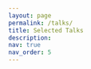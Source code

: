 ```yaml
---
layout: page
permalink: /talks/
title: Selected Talks
description:
nav: true
nav_order: 5
---
```


<head>
<style>
        #toc_container {
            background: #f9f9f9 none repeat scroll 0 0;
            border: 1px solid #aaa;
            display: table;
            font-size: 95%;
            margin-bottom: 1em;
            padding: 20px;
            padding-right: 55px;
            padding-top: 35px;
            width: auto;
        }

        .toc_title {
            font-weight: 700;
            text-align: center;
        }

        #toc_container li, #toc_container ul, #toc_container ul li {
            list-style: outside none none !important;
        }
        
        /* Solid border */
        hr.solid {
        border-top: 3px solid #bbb;
        }
        
        /* Rounded border */
        hr.rounded {
        border-top: 8px solid #bbb;
        border-radius: 5px;
        }

    </style>
</head>

<body>
<p>To access the full list of my talks, please visit my <a href="https://www.slideshare.net/AnaLuPinho">SlideShare webpage</a> or consult <a href="../cv">my CV</a>.</p>
<div id="toc_container">
    <p class="toc_title" style="color:black;">Contents</p>
    <ul class="toc_list">
        <li style="padding: 0.5em 0 1.5em 0"><a href="#First_Point_Header">
                1. Invited Talks </a>
                <ol>
                    <a href="#IT1">a. Deep behavioral phenotyping in functional MRI for cognitive mapping of the human brain</a>
                </ol>
                <ol>
                    <a href="#IT2">b. Individual functional atlasing of the human brain with multitask fMRI data: leveraging the IBC dataset</a>
                </ol>
                <ol>
                    <a href="#IT3">c. Individual Brain Charting, a high-resolution fMRI dataset for cognitive mapping of the human brain</a>
                </ol>
        </li>
        <li style="padding: 0 0 1em 0"><a href="#Second_Point_Header">
                2. Talks at International Conferences</a>
                <ol>
                    <a href="#TIC1">a. Segregation of functional territories in individual brains</a>
                </ol>
                <ol>
                    <a href="#TIC2">b. Individual Brain Charting dataset extension: second and third releases</a>
                </ol>
                <ol>
                    <a href="#TIC3">c. Individual Brain Charting, a high-resolution fMRI dataset for cognitive mapping of the human brain</a>
                </ol>
        </li>
    </ul>
</div>

<br /><br />
<hr class="rounded">
<h2 id="First_Point_Header" style="padding: 1em 0 0 0"><b>Invited Talks</b></h2>

<p id="IT1" style="padding: 4em 0 0 0">
<iframe src="//www.slideshare.net/slideshow/embed_code/key/dFzXj75ZbdBG0B" width="595" height="485" frameborder="0" marginwidth="0" marginheight="0" scrolling="no" style="border:1px solid #CCC; border-width:1px; margin-bottom:5px; max-width: 100%;" allowfullscreen> </iframe> <div style="margin-bottom:5px"> <strong> <a href="//www.slideshare.net/AnaLuPinho/deep-behavioral-phenotyping-in-functional-mri-for-cognitive-mapping-of-the-human-brain" title="Deep behavioral phenotyping in functional MRI for cognitive mapping of the human brain" target="_blank">Deep behavioral phenotyping in functional MRI for cognitive mapping of the human brain</a> </strong> from <strong><a href="//www.slideshare.net/AnaLuPinho" target="_blank">Ana Luísa Pinho</a></strong> </div>
</p>
<ul>
    <li style="list-style: 'Date:'; font-weight: bold; margin-left: -.15em;">&nbsp;&nbsp;&nbsp;&nbsp;&nbsp;&nbsp;&nbsp;&nbsp;&nbsp;&nbsp;<strong style="font-weight:300">April 14, 2022 / 11am-12.30pm EST</strong></li>
    <li style="list-style: 'Event:'; font-weight: bold; margin-left: 0.25em">&nbsp;&nbsp;&nbsp;&nbsp;&nbsp;&nbsp;&nbsp;&nbsp;<strong style="font-weight:300">Seminar</strong></li>
    <li style="list-style: 'Location:'; font-weight: bold; margin-left: 1.65em">&nbsp;&nbsp;<strong style="font-weight:300"><i>Institut Universitaire de Gériatrie de Montréal</i> (IUGM), Montreal, Canada</strong></li>
    <li style="list-style: 'Abstract:'; font-weight: bold; margin-left: 1.5em; margin-bottom: -1em"></li>
</ul>
<p align="justify" style="margin-bottom: 0em">Functional Magnetic Resonance Imaging (fMRI) provides means to characterize brain activations in response to behavior. However, cognitive neuroscience has been limited to group-level effects referring to the performance of specific tasks. To obtain the functional profile of elementary cognitive mechanisms, the combination of brain responses to many tasks is required, by pooling data or results from different single-task studies. Meta-analyses allow the accumulation of knowledge across studies. Yet, they are typically impacted not only by inter-subject and inter-site variability but also loss of information from sparse peak-coordinate representations. In this talk, I will address a battery of studies, which combine deep phenotyping and multitask-fMRI approaches to extensively investigate the functional signatures of the different components that characterize the human behavior. First, I will describe a set of experiments, based on temporally controlled task designs, reported in [1], [2] and [3], in which we leverage a collection of source task-fMRI data from the Individual Brain Charting (IBC) dataset. The main goal herein is to investigate the feasibility of performing individual functional brain atlasing, free from inter-subject and inter-site variability, as an effort to establish an univocal relationship between functional segregation of brain regions and elementary mental functions. Results show that individual topographies---common to all tasks---are consistently mapped within and, to a lesser extent, across participants. Besides, prediction scores associated with the reconstruction of contrasts of one task from the remaining ones reveal the quantitative contribution of each task to these common representations. Yet, scores decreased when subjects were permuted between train and test, confirming that topographies are driven by subject-specific variability. In addition, we demonstrate how cognitive mapping can benefit from contrasts accumulation, by analyzing the functional fingerprints of a set of individualized regions-of-interest from the language network. Second, I will describe our ongoing work on the quality-assessment and validation of a subset of tasks from IBC dataset based on naturalistic stimuli using a Fast Shared Response Model encoding experiment [4]. I will finish this presentation with some insights about the application of the aforementioned functional-atlasing techniques to probe region-specific topographies linked to a particular neurocognitive mechanism of interest.</p>
<a href="https://www.doi.org/10.1002/hbm.25189">Pinho, A.L. et al. (2021) DOI: 10.1002/hbm.25189</a>
<br />
<a href="https://www.doi.org/10.1038/sdata.2018.105">Pinho, A.L. et al. (2018) DOI: 10.1038/sdata.2018.105</a>
<br />
<a href="https://www.doi.org/10.1038/s41597-020-00670-4">Pinho, A.L. et al. (2020) DOI: 10.1038/s41597-020-00670-4</a>
<br />
<a href="https://www.doi.org/10.48550/arXiv.1909.12537">Richard, H. et al. (2019) DOI: 10.48550/arXiv.1909.12537</a>
<hr class="solid">

<p id="IT2" style="padding: 4em 0 0 0">
<iframe src="//www.slideshare.net/slideshow/embed_code/key/NzqjEK5GtgaP3I" width="595" height="485" frameborder="0" marginwidth="0" marginheight="0" scrolling="no" style="border:1px solid #CCC; border-width:1px; margin-bottom:5px; max-width: 100%;" allowfullscreen> </iframe> <div style="margin-bottom:5px"> <strong> <a href="//www.slideshare.net/AnaLuPinho/individual-functional-atlasing-of-the-human-brain-with-multitask-fmri-data-leveraging-the-ibc-dataset-239105719" title="Individual functional atlasing of the human brain with multitask fMRI data: leveraging the IBC dataset" target="_blank">Individual functional atlasing of the human brain with multitask fMRI data: leveraging the IBC dataset</a> </strong> from <strong><a href="//www.slideshare.net/AnaLuPinho" target="_blank">Ana Luísa Pinho</a></strong> </div>
</p>
<ul>
    <li style="list-style: 'Date:'; font-weight: bold; margin-left: -.15em;">&nbsp;&nbsp;&nbsp;&nbsp;&nbsp;&nbsp;&nbsp;&nbsp;&nbsp;&nbsp;<strong style="font-weight:300">November 5, 2020 / 8pm-9.30pm UTC</strong></li>
    <li style="list-style: 'Event:'; font-weight: bold; margin-left: 0.25em">&nbsp;&nbsp;&nbsp;&nbsp;&nbsp;&nbsp;&nbsp;&nbsp;<strong style="font-weight:300"><a href="https://poldracklab.stanford.edu/">Poldrack Lab</a> Seminar</strong></li>
    <li style="list-style: 'Location:'; font-weight: bold; margin-left: 1.65em">&nbsp;&nbsp;<strong style="font-weight:300">Online</strong></li>
    <li style="list-style: 'Abstract:'; font-weight: bold; margin-left: 1.5em; margin-bottom: -1em"></li>
</ul>
<p align="justify">Linking brain systems and mental functions requires accurate descriptions of behavioral tasks and fine demarcations of brain regions. Functional Magnetic Resonance Imaging (fMRI) has opened the possibility to investigate how brain activity is modulated by behavior. However, to date, no data collection has systematically addressed the functional mapping of cognitive mechanisms at a fine spatial scale. Most studies so far are bound to one single task, in which functional responses to a handful of contrasts are analyzed and reported as a group average brain map. The Individual Brain Charting (IBC) project stands for a high-resolution (1.5mm), multi-task fMRI dataset, intended to provide an objective basis for the establishment of a neurocognitive atlas based on the individual mapping of the human brain. This data collection refers to a permanent cohort during performance of a wide variety of tasks across many sessions. Data up to the third release---comprising 28 tasks---are publicly available in the OpenNeuro repository (ds002685). Derived statistical maps from the first and second releases can be found in NeuroVault (id6618) and they amount for 205 canonical contrasts described on the basis of 113 cognitive concepts taken from the Cognitive Atlas. These derivatives reveal all together a comprehensive brain coverage of regions engaged in cognitive processes as well as a successful encoding of the functional networks reported by the original studies. As the dataset becomes larger and the ensuing collection of concepts gets richer, finer subject-specific, cognitive topographies can be extracted from the data. We thus explore this individual-functional-atlasing approach in order to link functional segregation of specialized brain regions to elementary mental functions. Results show that individual topographies---common to all tasks---are consistently mapped within and, to a lesser extent, across participants. Besides, prediction scores associated with the reconstruction of contrasts of one task from the remaining ones reveal the quantitative contribution of each task to these common representations. Yet, scores decreased when subjects were permuted between train and test, confirming that topographies are driven by subject-specific variability. Lastly, we demonstrate how cognitive mapping can benefit from contrasts accumulation, by analyzing the functional fingerprints of a set of individualized regions-of-interest from the language network.</p>
<hr class="solid">

<p id="IT3" style="padding: 4em 0 0 0">
<iframe src="//www.slideshare.net/slideshow/embed_code/key/50HHxsdP8oaFh7" width="595" height="485" frameborder="0" marginwidth="0" marginheight="0" scrolling="no" style="border:1px solid #CCC; border-width:1px; margin-bottom:5px; max-width: 100%;" allowfullscreen> </iframe> <div style="margin-bottom:5px"> <strong> <a href="//www.slideshare.net/AnaLuPinho/individual-brain-charting-a-highresolution-fmri-dataset-for-cognitive-mapping-of-the-human-brain-132710036" title="Individual Brain Charting, a high-resolution fMRI dataset for cognitive mapping of the human brain." target="_blank">Individual Brain Charting, a high-resolution fMRI dataset for cognitive mapping of the human brain.</a> </strong> from <strong><a href="//www.slideshare.net/AnaLuPinho" target="_blank">Ana Luísa Pinho</a></strong> </div>
</p>
<ul>
    <li style="list-style: 'Date:'; font-weight: bold; margin-left: -.15em;">&nbsp;&nbsp;&nbsp;&nbsp;&nbsp;&nbsp;&nbsp;&nbsp;&nbsp;&nbsp;<strong style="font-weight:300">February 21, 2019 / 1.45pm-2.30pm JST</strong></li>
    <li style="list-style: 'Event:'; font-weight: bold; margin-left: 0.25em">&nbsp;&nbsp;&nbsp;&nbsp;&nbsp;&nbsp;&nbsp;&nbsp;<strong style="font-weight:300"><a href="https://cinet.jp/english/event/5th_cinetconf/">The 5th CiNet Conference: Computation and representation in brains and machines</a></strong></li>
    <li style="list-style: 'Location:'; font-weight: bold; margin-left: 1.65em">&nbsp;&nbsp;<strong style="font-weight:300">CiNet Bldg., Osaka, Japan</strong></li>
    <li style="list-style: 'Abstract:'; font-weight: bold; margin-left: 1.5em; margin-bottom: -1em"></li>
</ul>
<p align="justify">Linking brain systems and mental functions requires accurate descriptions of behavioral tasks and fine demarcations of brain regions. Functional Magnetic Resonance Imaging (fMRI) has contributed to the investigation of brain regions involved in a variety of cognitive processes. However, to date, no data collection has systematically addressed the functional mapping of cognitive mechanisms at a fine spatial scale. The Individual Brain Charting (IBC) project stands for a high-resolution multi-task fMRI dataset that intends to provide the objective basis toward a comprehensive functional atlas of the human brain. The data refer to a permanent cohort performing many different tasks. The large amount of task-fMRI data on the same subjects yields a precise mapping of the underlying functions, free from both inter-subject and inter-site variability. The first release of the IBC dataset consists of data acquired from thirteen participants during performance of a dozen of tasks. Raw data from this release are publicly available in the OpenNeuro repository and derived statistical maps can be found in NeuroVault. These maps reveal a successful cognitive encoding of many psychological domains in large areas of the human brain. Indeed, main findings of the original studies were replicated at higher resolution. Our results thus provide a comprehensive revision of the neural correlates underlying behavior, highlighting nonetheless the spatial variability of functional signatures between participants. In addition, this dataset supports investigations using alternative approaches to group-level analysis of task-specific studies. For instance, such rich task-wise dataset can be applied to mega-analytic encoding models towards the development of a brain-atlasing framework, by systematically mapping functional signatures associated with the cognitive components of the tasks.</p>

<br /><br />
<hr class="rounded">
<h2 id="Second_Point_Header" style="padding: 1em 0 0 0"><b>Talks at International Conferences</b></h2>

<p id="TIC1" style="padding: 4em 0 0 0">
<iframe src="//www.slideshare.net/slideshow/embed_code/key/G2yw8PD5LRMvZj" width="595" height="485" frameborder="0" marginwidth="0" marginheight="0" scrolling="no" style="border:1px solid #CCC; border-width:1px; margin-bottom:5px; max-width: 100%;" allowfullscreen> </iframe> <div style="margin-bottom:5px"> <strong> <a href="//www.slideshare.net/AnaLuPinho/segregation-of-functional-territories-in-individual-brains" title="Segregation of functional territories in individual brains" target="_blank">Segregation of functional territories in individual brains</a> </strong> from <strong><a href="//www.slideshare.net/AnaLuPinho" target="_blank">Ana Luísa Pinho</a></strong> </div>
</p>
<ul>
    <li style="list-style: 'Date:'; font-weight: bold; margin-left: -.15em;">&nbsp;&nbsp;&nbsp;&nbsp;&nbsp;&nbsp;&nbsp;&nbsp;&nbsp;&nbsp;<strong style="font-weight:300">July 2, 2020 / 6am-7am UTC</strong></li>
    <li style="list-style: 'Event:'; font-weight: bold; margin-left: 0.25em">&nbsp;&nbsp;&nbsp;&nbsp;&nbsp;&nbsp;&nbsp;&nbsp;<strong style="font-weight:300"><a href="https://www.humanbrainmapping.org/files/2020/ORAL_SESSION_Modeling_and_Analysis__Variability_in_Brain_Activation.pdf">Oral Session - <i>Modeling and Analysis: Variability in Brain Activation</i></a> at <a href="https://www.humanbrainmapping.org/i4a/pages/index.cfm?pageid=3958">OHBM conference 2020</a></strong></li>
    <li style="list-style: 'Location:'; font-weight: bold; margin-left: 1.65em">&nbsp;&nbsp;<strong style="font-weight:300">Online</strong></li>
    <li style="list-style: 'Abstract:'; font-weight: bold; margin-left: 1.5em; margin-bottom: -1em"></li>
</ul>
<p style="margin: 0 0 0em 0"><b><u>Aims</u></b></p>
<p align="justify">FMRI allows for characterization of brain activations in response to behavior. However, cognitive neuroscience is limited to group-level effects on specific tasks. Pooling data from different task-fMRI studies free from inter-subject and inter-site variability is mandatory toward a fine functional profile of cognitive atoms. We present the Individual Brain Charting dataset --concerning fMRI data acquired at high resolution (1.5mm) in the same environment and cohort-- and investigate the feasibility of individual functional atlasing using a rich taskwise dataset.</p>

<p style="margin: 0 0 0em 0"><b><u>Methods</u></b></p>
<p align="justify">Individual z-maps from the 60 main contrasts across tasks were estimated to capture significant functional signatures. These derivatives were analyzed as in Pinho et al. (2018). Besides, contrasts were decomposed using dictionary-learning into individual networks featuring neural correlates common to the tasks. To gain insights about these commonalities, we also reconstructed contrasts from the remaining ones in a cross-validation experiment. Additionally, we delineated the cognitive profile of 6 regions-of-interest and assessed whether voxels were correctly assigned to these regions across participants.</p>

<p style="margin: 0 0 0em 0"><b><u>Results</u></b></p>
<p align="justify">Individual components were consistently mapped and tasks were well predicted from one another. Yet, scores decreased when subjects were permuted between train and test, showing that topographies are driven by subject-specific anatomo-functional characteristics. Additionally, characterization of regions-of-interest from many contrasts objectively establishes functional specialization, supported by prediction accuracies of voxel classification.</p>

<p style="margin: 0 0 0em 0"><b><u>Conclusions</u></b></p>
<p align="justify">Successful predictions revealed the existence of a latent structure underlying different tasks, illustrating the benefit of system-level, multi-task brain mapping. Contrasts and, subsequently, individual topographies are increasing with the latest releases, allowing for better brain-atlasing frameworks.</p>
<hr class="solid">

<p id="TIC2" style="padding: 4em 0 0 0">
<iframe id="TIC2" src="//www.slideshare.net/slideshow/embed_code/key/5Pp5BJCchqBRin" width="595" height="485" frameborder="0" marginwidth="0" marginheight="0" scrolling="no" style="border:1px solid #CCC; border-width:1px; margin-bottom:5px; max-width: 100%;" allowfullscreen> </iframe> <div style="margin-bottom:5px"> <strong> <a href="//www.slideshare.net/AnaLuPinho/individual-brain-charting-dataset-extension-second-and-third-releases" title="Individual Brain Charting dataset extension: second and third releases" target="_blank">Individual Brain Charting dataset extension: second and third releases</a> </strong> from <strong><a href="//www.slideshare.net/AnaLuPinho" target="_blank">Ana Luísa Pinho</a></strong> </div>
</p>
<ul>
    <li style="list-style: 'Date:'; font-weight: bold; margin-left: -.15em;">&nbsp;&nbsp;&nbsp;&nbsp;&nbsp;&nbsp;&nbsp;&nbsp;&nbsp;&nbsp;<strong style="font-weight:300">June 23, 2020 / Hub 1: 3.50am-4.40am UTC, Hub 2: 10.50am-11.40am UTC, Hub 3: 7.50pm-8.40pm UTC</strong></li>
    <li style="list-style: 'Event:'; font-weight: bold; margin-left: 0.25em">&nbsp;&nbsp;&nbsp;&nbsp;&nbsp;&nbsp;&nbsp;&nbsp;<strong style="font-weight:300">Open Data 2.0 demo at <a href="https://ohbm.github.io/osr2020">virtual OHBM OSR 2020</a></strong></li>
    <li style="list-style: 'Location:'; font-weight: bold; margin-left: 1.65em">&nbsp;&nbsp;<strong style="font-weight:300">Online</strong></li>
    <li style="list-style: 'Abstract:'; font-weight: bold; margin-left: 1.5em; margin-bottom: -1em"></li>
</ul>
<p align="justify">We present an extension of the Individual Brain Charting (IBC) dataset –an open-access, high spatial-resolution, multitask-fMRI dataset. It is intended to support the investigation on the functional principles governing cognition in the human brain and boost the development of brain-atlasing frameworks. Data are acquired from a permanent cohort (n=12) in the same environment, in order to obtain finer cognitive topographies, free from inter-subject and inter-site variability. The second release includes new tasks on e.g. "mental-time travel", "reward", "theory-of-mind", "pain", "numerosity", "self-reference effect" and "speech recognition". They provide data featuring new psychological domains as well as data from psychological domains already covered in the first release. The dataset currently encompasses 25 tasks --most of them reproduced from previous studies-- and they amount for 205 contrasts described on the basis of 113 cognitive concepts, extracted from the Cognitive Atlas. Additionally, we also present the third release; it pertains to complex and continuous stimuli tackling the visual system and, here, we show the benefits of integrating task data concerning different experimental designs, namely temporal-models designs and naturalistic ones. Source data and derivatives are available in OpenNeuro (ds002685) and NeuroVault (id=6618), respectively. These derivatives refer to smoothed and unthresholded contrast z-maps and they reveal all together a comprehensive brain coverage of regions engaged in cognitive processes as well as a successful encoding of the functional networks reported by the original studies. Besides, the new tasks complement the already existing ones such that a considerable overlap of cognitive concepts is attained, at the same time that new concepts are introduced. As the dataset becomes larger and the collection of concepts gets richer, we show that finer elementary topographies associated with such concepts can be obtained, thus, improving the atlasing of mental functions.</p>
<hr class="solid">
<p id="TIC3" style="padding: 4em 0 0 0">
<iframe src="//www.slideshare.net/slideshow/embed_code/key/GAlwMhKSGvhXuM" width="595" height="485" frameborder="0" marginwidth="0" marginheight="0" scrolling="no" style="border:1px solid #CCC; border-width:1px; margin-bottom:5px; max-width: 100%;" allowfullscreen> </iframe> <div style="margin-bottom:5px"> <strong> <a href="//www.slideshare.net/AnaLuPinho/individual-brain-charting-a-highresolution-fmri-dataset-for-cognitive-mapping-of-the-human-brain-149293368" title="Individual Brain Charting, a high-resolution fMRI dataset for cognitive mapping of the human brain" target="_blank">Individual Brain Charting, a high-resolution fMRI dataset for cognitive mapping of the human brain</a> </strong> from <strong><a href="//www.slideshare.net/AnaLuPinho" target="_blank">Ana Luísa Pinho</a></strong> </div>
</p>
<ul>
    <li style="list-style: 'Date:'; font-weight: bold; margin-left: -.15em;">&nbsp;&nbsp;&nbsp;&nbsp;&nbsp;&nbsp;&nbsp;&nbsp;&nbsp;&nbsp;<strong style="font-weight:300">June 11, 2019 / 10.30am-11.45pm CET</strong></li>
    <li style="list-style: 'Event:'; font-weight: bold; margin-left: 0.25em">&nbsp;&nbsp;&nbsp;&nbsp;&nbsp;&nbsp;&nbsp;&nbsp;<strong style="font-weight:300"><a href="https://github.com/ohbm/OpenScienceRoom2019/issues/23">Talk</a> presented in <a href="https://github.com/ohbm/OpenScienceRoom2019#2-from-statistical-to-biological-validity">"From statistical to biological validity" session</a> at <a href="https://github.com/ohbm/OpenScienceRoom2019">OHBM OSR 2019</a></strong></li>
    <li style="list-style: 'Location:'; font-weight: bold; margin-left: 1.65em">&nbsp;&nbsp;<strong style="font-weight:300"><a href="https://www.humanbrainmapping.org/i4a/pages/index.cfm?pageid=3882">OHBM conference 2019, Rome, Italy</a></strong></li>
    <li style="list-style: 'Abstract:'; font-weight: bold; margin-left: 1.5em; margin-bottom: -1em"></li>
</ul>
<p align="justify">Linking brain systems and mental functions requires accurate descriptions of behavioral tasks and fine demarcations of brain regions. To date, no data collection has systematically addressed the functional mapping of cognitive mechanisms at a fine spatial scale. The Individual Brain Charting (IBC) dataset stands for a high-resolution multi-task fMRI dataset that intends to provide a framework toward a comprehensive functional atlas of the human brain. The data refer to a permanent cohort (12 participants) performing many different tasks, free from both inter-subject and inter-site variability. The first release of the IBC dataset is already out and publicly available in the OpenNeuro (ds000244) and NeuroVault (id=4438). These maps reveal a successful cognitive encoding of many psychological domains in large areas of the human brain, as the main findings of the original studies were reproduced at a high resolution. They thus provide a comprehensive revision of the neural correlates underlying behavior, highlighting nonetheless the spatial variability of functional signatures between participants. Additionally, this dataset supports the investigation of mega-analytic encoding models to be implemented in a brain-atlasing infrastructure, by systematically mapping functional signatures associated with the cognitive components of the tasks.</p>

</body>

